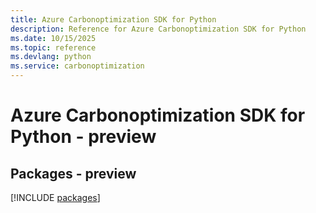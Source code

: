```yaml
---
title: Azure Carbonoptimization SDK for Python
description: Reference for Azure Carbonoptimization SDK for Python
ms.date: 10/15/2025
ms.topic: reference
ms.devlang: python
ms.service: carbonoptimization
---
```

# Azure Carbonoptimization SDK for Python - preview
## Packages - preview
[!INCLUDE [packages](carbonoptimization-index.md)]